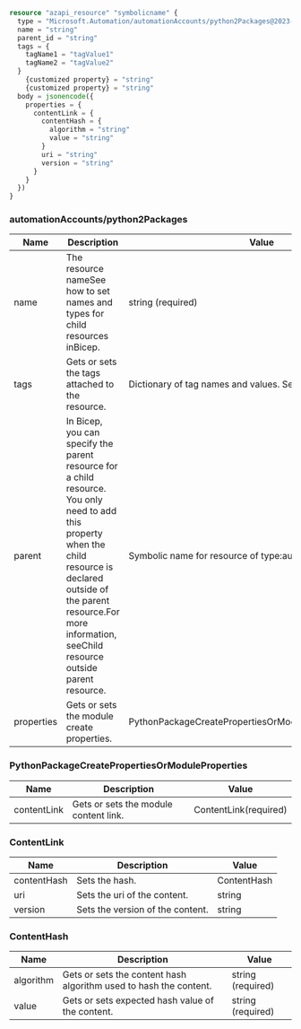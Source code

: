 ```terraform
resource "azapi_resource" "symbolicname" {
  type = "Microsoft.Automation/automationAccounts/python2Packages@2023-11-01"
  name = "string"
  parent_id = "string"
  tags = {
    tagName1 = "tagValue1"
    tagName2 = "tagValue2"
  }
    {customized property} = "string"
    {customized property} = "string"
  body = jsonencode({
    properties = {
      contentLink = {
        contentHash = {
          algorithm = "string"
          value = "string"
        }
        uri = "string"
        version = "string"
      }
    }
  })
}

```

### automationAccounts/python2Packages

| Name | Description | Value |
|-|-|-|
| name | The resource nameSee how to set names and types for child resources inBicep. | string (required) |
| tags | Gets or sets the tags attached to the resource. | Dictionary of tag names and values. SeeTags in templates |
| parent | In Bicep, you can specify the parent resource for a child resource. You only need to add this property when the child resource is declared outside of the parent resource.For more information, seeChild resource outside parent resource. | Symbolic name for resource of type:automationAccounts |
| properties | Gets or sets the module create properties. | PythonPackageCreatePropertiesOrModuleProperties(required) |


### PythonPackageCreatePropertiesOrModuleProperties

| Name | Description | Value |
|-|-|-|
| contentLink | Gets or sets the module content link. | ContentLink(required) |


### ContentLink

| Name | Description | Value |
|-|-|-|
| contentHash | Sets the hash. | ContentHash |
| uri | Sets the uri of the content. | string |
| version | Sets the version of the content. | string |


### ContentHash

| Name | Description | Value |
|-|-|-|
| algorithm | Gets or sets the content hash algorithm used to hash the content. | string (required) |
| value | Gets or sets expected hash value of the content. | string (required) |


